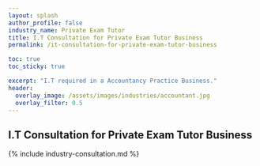 ```yaml
---
layout: splash 
author_profile: false 
industry_name: Private Exam Tutor
title: I.T Consultation for Private Exam Tutor Business
permalink: /it-consultation-for-private-exam-tutor-business

toc: true
toc_sticky: true

excerpt: "I.T required in a Accountancy Practice Business."
header:
  overlay_image: /assets/images/industries/accountant.jpg
  overlay_filter: 0.5 
---
```


## I.T Consultation for Private Exam Tutor Business

{% include industry-consultation.md %}
